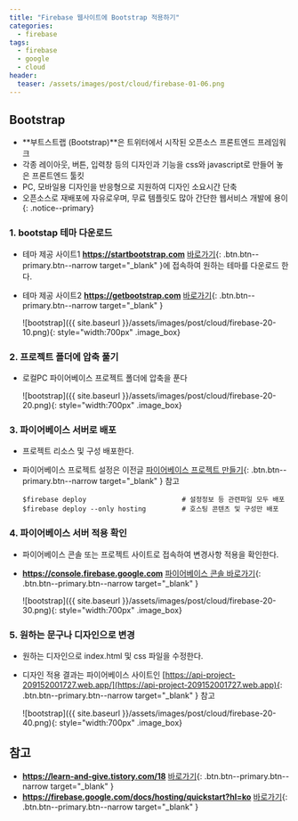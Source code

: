 ```yaml
---
title: "Firebase 웹사이트에 Bootstrap 적용하기"
categories: 
  - firebase
tags:
  - firebase
  - google
  - cloud
header:
  teaser: /assets/images/post/cloud/firebase-01-06.png
---
```


## Bootstrap 

+ **부트스트랩 (Bootstrap)**은 트위터에서 시작된 오픈소스 프론트엔드 프레임워크
+ 각종 레이아웃, 버튼, 입력창 등의 디자인과 기능을 css와 javascript로 만들어 놓은 프론트엔드 툴킷
+ PC, 모바일용 디자인을 반응형으로 지원하여 디자인 소요시간 단축
+ 오픈소스로 재배포에 자유로우며, 무료 템플릿도 많아 간단한 웹서비스 개발에 용이
{: .notice--primary}

### 1. bootstap 테마 다운로드


+ 테마 제공 사이트1 **https://startbootstrap.com**  [바로가기](https://startbootstrap.com){: .btn.btn--primary.btn--narrow target="_blank" }에 접속하여 원하는 테마를 다운로드 한다.
+ 테마 제공 사이트2 **https://getbootstrap.com**  [바로가기](https://getbootstrap.com){: .btn.btn--primary.btn--narrow target="_blank" }

    ![bootstrap]({{ site.baseurl }}/assets/images/post/cloud/firebase-20-10.png){: style="width:700px" .image_box}


### 2. 프로젝트 폴더에 압축 풀기

+ 로컬PC 파이어베이스 프로젝트 폴더에 압축을 푼다

    ![bootstrap]({{ site.baseurl }}/assets/images/post/cloud/firebase-20-20.png){: style="width:700px" .image_box}

### 3. 파이어베이스 서버로 배포

+ 프로젝트 리소스 및 구성 배포한다.    
+ 파이어베이스 프로젝트 설정은 이전글 [파이어베이스 프로젝트 만들기](/firebase/google-firebase-01/){: .btn.btn--primary.btn--narrow target="_blank" } 참고

    ```
    $firebase deploy                        # 설정정보 등 관련파일 모두 배포    
    $firebase deploy --only hosting         # 호스팅 콘텐츠 및 구성만 배포
    ```

### 4. 파이어베이스 서버 적용 확인    

+ 파이어베이스 콘솔 또는 프로젝트 사이트로 접속하여 변경사항 적용을 확인한다.
+ **https://console.firebase.google.com**  [파이어베이스 콘솔 바로가기](https://console.firebase.google.com/?hl=ko){: .btn.btn--primary.btn--narrow target="_blank" }

    ![bootstrap]({{ site.baseurl }}/assets/images/post/cloud/firebase-20-30.png){: style="width:700px" .image_box}


### 5. 원하는 문구나 디자인으로 변경    

+ 원하는 디자인으로 index.html 및 css 파일을 수정한다.
+ 디자인 적용 결과는 파이어베이스 사이트인 [https://api-project-209152001727.web.app/](https://api-project-209152001727.web.app){: .btn.btn--primary.btn--narrow target="_blank" }  참고
 
    ![bootstrap]({{ site.baseurl }}/assets/images/post/cloud/firebase-20-40.png){: style="width:700px" .image_box}


## 참고
+ **https://learn-and-give.tistory.com/18**  [바로가기](https://learn-and-give.tistory.com/18){: .btn.btn--primary.btn--narrow target="_blank" }
+ **https://firebase.google.com/docs/hosting/quickstart?hl=ko**  [바로가기](https://firebase.google.com/docs/hosting/quickstart?hl=ko){: .btn.btn--primary.btn--narrow target="_blank" }    
